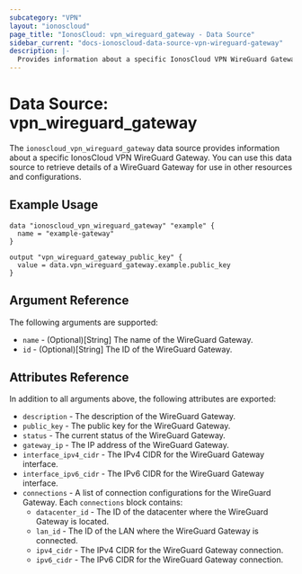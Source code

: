 ```yaml
---
subcategory: "VPN"
layout: "ionoscloud"
page_title: "IonosCloud: vpn_wireguard_gateway - Data Source"
sidebar_current: "docs-ionoscloud-data-source-vpn-wireguard-gateway"
description: |-
  Provides information about a specific IonosCloud VPN WireGuard Gateway.
---
```


# Data Source: vpn_wireguard_gateway

The `ionoscloud_vpn_wireguard_gateway` data source provides information about a specific IonosCloud VPN WireGuard Gateway. You can use this data source to retrieve details of a WireGuard Gateway for use in other resources and configurations.

## Example Usage

```hcl
data "ionoscloud_vpn_wireguard_gateway" "example" {
  name = "example-gateway"
}

output "vpn_wireguard_gateway_public_key" {
  value = data.vpn_wireguard_gateway.example.public_key
}
```

## Argument Reference

The following arguments are supported:

- `name` - (Optional)[String] The name of the WireGuard Gateway.
- `id` - (Optional)[String] The ID of the WireGuard Gateway.

## Attributes Reference

In addition to all arguments above, the following attributes are exported:

- `description` - The description of the WireGuard Gateway.
- `public_key` - The public key for the WireGuard Gateway.
- `status` - The current status of the WireGuard Gateway.
- `gateway_ip` - The IP address of the WireGuard Gateway.
- `interface_ipv4_cidr` - The IPv4 CIDR for the WireGuard Gateway interface.
- `interface_ipv6_cidr` - The IPv6 CIDR for the WireGuard Gateway interface.
- `connections` - A list of connection configurations for the WireGuard Gateway. Each `connections` block contains:
    - `datacenter_id` - The ID of the datacenter where the WireGuard Gateway is located.
    - `lan_id` - The ID of the LAN where the WireGuard Gateway is connected.
    - `ipv4_cidr` - The IPv4 CIDR for the WireGuard Gateway connection.
    - `ipv6_cidr` - The IPv6 CIDR for the WireGuard Gateway connection.